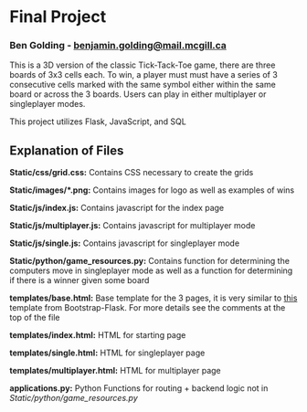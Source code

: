# Final Project

### Ben Golding - benjamin.golding@mail.mcgill.ca

This is a 3D version of the classic Tick-Tack-Toe game, there are three boards of 3x3 cells each. To win, a player must must have a series of 3 consecutive cells marked with the same symbol either within the same board or across the 3 boards. Users can play in either multiplayer or singleplayer modes.



This project utilizes Flask, JavaScript, and SQL

## Explanation of Files
**Static/css/grid.css:** Contains CSS necessary to create the grids

**Static/images/\*.png:** Contains images for logo as well as examples of wins

**Static/js/index.js:** Contains javascript for the index page

**Static/js/multiplayer.js:** Contains javascript for multiplayer mode

**Static/js/single.js:** Contains javascript for singleplayer mode

**Static/python/game_resources.py:** Contains function for determining the computers move in singleplayer mode as well as a function for determining if there is a winner given some board

**templates/base.html:** Base template for the 3 pages, it is very similar to [this](https://bootstrap-flask.readthedocs.io/en/latest/basic.html#starter-template) template from Bootstrap-Flask. For more details see the comments at the top of the file

**templates/index.html:** HTML for starting page

**templates/single.html:** HTML for singleplayer page

**templates/multiplayer.html:** HTML for multiplayer page

**applications.py:** Python Functions for routing + backend logic not in _Static/python/game_resources.py_